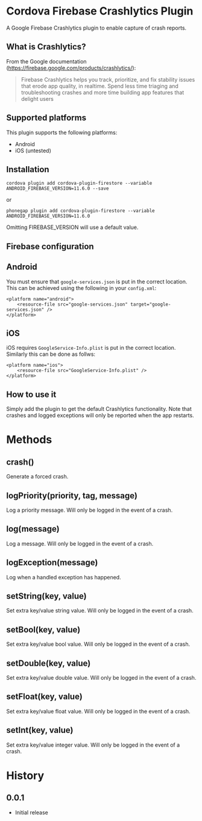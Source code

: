 Cordova Firebase Crashlytics Plugin
==

A Google Firebase Crashlytics plugin to enable capture of crash reports.

What is Crashlytics?
--

From the Google documentation (https://firebase.google.com/products/crashlytics/):

> Firebase Crashlytics helps you track, prioritize, and fix stability issues that erode app quality, in realtime. Spend less time triaging and troubleshooting crashes and more time building app features that delight users

Supported platforms
--
This plugin supports the following platforms:

- Android
- iOS (untested)

Installation
--

`cordova plugin add cordova-plugin-firestore --variable ANDROID_FIREBASE_VERSION=11.6.0 --save`

or

`phonegap plugin add cordova-plugin-firestore --variable ANDROID_FIREBASE_VERSION=11.6.0`

Omitting FIREBASE_VERSION will use a default value.

Firebase configuration
--
Android
--
You must ensure that `google-services.json` is put in the correct location. This can be achieved using the following in your `config.xml`:

```
<platform name="android">
    <resource-file src="google-services.json" target="google-services.json" />
</platform>
```
iOS
--
iOS requires `GoogleService-Info.plist` is put in the correct location. Similarly this can be done as follws:
```
<platform name="ios">
    <resource-file src="GoogleService-Info.plist" />
</platform>
```

How to use it
--
Simply add the plugin to get the default Crashlytics functionality. Note that crashes and logged exceptions will only be reported when the app restarts.

Methods
==

crash()
--
Generate a forced crash.

logPriority(priority, tag, message)
--
Log a priority message. Will only be logged in the event of a crash.

log(message)
--
Log a message. Will only be logged in the event of a crash.

logException(message)
--
Log when a handled exception has happened.

setString(key, value)
--
Set extra key/value string value. Will only be logged in the event of a crash.

setBool(key, value)
--
Set extra key/value bool value. Will only be logged in the event of a crash.

setDouble(key, value)
--
Set extra key/value double value. Will only be logged in the event of a crash.

setFloat(key, value)
--
Set extra key/value float value. Will only be logged in the event of a crash.

setInt(key, value)
--
Set extra key/value integer value. Will only be logged in the event of a crash.

History
==
0.0.1
--
- Initial release
